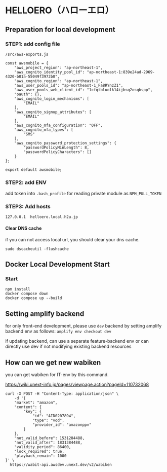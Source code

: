 # HELLOERO（ハローエロ）

## Preparation for local development

### STEP1: add config file

`/src/aws-exports.js`

```
const awsmobile = {
    "aws_project_region": "ap-northeast-1",
    "aws_cognito_identity_pool_id": "ap-northeast-1:839e24ad-2969-4320-b01a-55049f3972b0",
    "aws_cognito_region": "ap-northeast-1",
    "aws_user_pools_id": "ap-northeast-1_Fa8RYnzZ1",
    "aws_user_pools_web_client_id": "1cfqtbluolk14ijbsq2osqbspp",
    "oauth": {},
    "aws_cognito_login_mechanisms": [
        "EMAIL"
    ],
    "aws_cognito_signup_attributes": [
        "EMAIL"
    ],
    "aws_cognito_mfa_configuration": "OFF",
    "aws_cognito_mfa_types": [
        "SMS"
    ],
    "aws_cognito_password_protection_settings": {
        "passwordPolicyMinLength": 8,
        "passwordPolicyCharacters": []
    }
};

export default awsmobile;
```

### STEP2: add ENV

add token into `.bash_profile` for reading private module as `NPM_PULL_TOKEN`

### STEP3: Add hosts

```
127.0.0.1  helloero.local.h2u.jp
```

#### Clear DNS cache

if you can not access local url, you should clear your dns cache.

```
sudo dscacheutil -flushcache
```

## Docker Local Development Start

### Start

```
npm install
docker compose down
docker compose up --build
```

## Setting amplify backend

for only front-end development, please use `dev` backend by setting amplify backend env as follows:
`amplify env checkout dev`

if updating backend, can use a separate feature-backend env or can directly use dev if not modifying existing backend resources

## How can we get new wabiken

you can get wabiken for IT-env by this command.

https://wiki.unext-info.jp/pages/viewpage.action?pageId=110732068

```
curl -X POST -H "Content-Type: application/json" \
    -d '{
    "market": "amazon",
    "content": {
        "key": {
            "id": "AID0207894",
            "type": "vod",
            "provider_id": "amazonppv"
        }
    },
    "not_valid_before": 1531284488,
    "not_valid_after": 1831384488,
    "validity_period": 86400,
    "lock_required": true,
    "playback_remain": 1000
}' \
  https://wabit-api.awsdev.unext.dev/v2/wabiken
```
